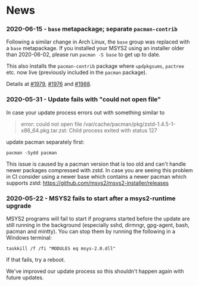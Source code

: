 # News

### 2020-06-15 - `base` metapackage; separate `pacman-contrib`

Following a similar change in Arch Linux, the `base` group was replaced with
a `base` metapackage.  If you installed your MSYS2 using an installer older than
2020-06-02, please run `pacman -S base` to get up to date.

This also installs the `pacman-contrib` package where `updpkgsums`, `pactree`
etc. now live (previously included in the `pacman` package).

Details at [#1979](https://github.com/msys2/MSYS2-packages/pull/1979),
[#1976](https://github.com/msys2/MSYS2-packages/issues/1976) and
[#1988](https://github.com/msys2/MSYS2-packages/pull/1988).


### 2020-05-31 - Update fails with "could not open file"

In case your update process errors out with something similar to

> error: could not open file /var/cache/pacman/pkg/zstd-1.4.5-1-x86_64.pkg.tar.zst: Child process exited with status 127

update pacman separately first:

```
pacman -Sydd pacman
```

This issue is caused by a pacman version that is too old and can't handle newer
packages compressed with zstd. In case you are seeing this problem in CI
consider using a newer base which contains a newer pacman which supports zstd:
https://github.com/msys2/msys2-installer/releases


### 2020-05-22 - MSYS2 fails to start after a msys2-runtime upgrade

MSYS2 programs will fail to start if programs started before the update are
still running in the background (especially sshd, dirmngr, gpg-agent, bash,
pacman and mintty). You can stop them by running the following in a Windows
terminal:

```batch
taskkill /f /fi "MODULES eq msys-2.0.dll"
```

If that fails, try a reboot.

We've improved our update process so this shouldn't happen again with future
updates.